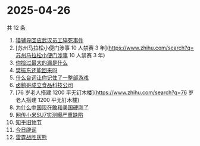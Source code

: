 # 2025-04-26

共 12 条

<!-- BEGIN ZHIHUSEARCH -->
<!-- 最后更新时间 Sat Apr 26 2025 15:09:19 GMT+0800 (China Standard Time) -->
1. [猿辅导回应武汉员工猝死事件](https://www.zhihu.com/search?q=猿辅导回应武汉员工猝死事件)
1. [苏州马拉松小便门涉事 10 人禁赛 3 年](https://www.zhihu.com/search?q=苏州马拉松小便门涉事 10 人禁赛 3 年)
1. [你捡过最大的漏是什么](https://www.zhihu.com/search?q=你捡过最大的漏是什么)
1. [樊振东还能回来吗](https://www.zhihu.com/search?q=樊振东还能回来吗)
1. [什么台词让你记住了一整部游戏](https://www.zhihu.com/search?q=什么台词让你记住了一整部游戏)
1. [卤鹅哥成立食品科技公司](https://www.zhihu.com/search?q=卤鹅哥成立食品科技公司)
1. [76 岁老人搭建 1200 平无钉木楼](https://www.zhihu.com/search?q=76 岁老人搭建 1200 平无钉木楼)
1. [为什么中国现在敢和美国硬刚了](https://www.zhihu.com/search?q=为什么中国现在敢和美国硬刚了)
1. [网传小米SU7实测曝严重缺陷](https://www.zhihu.com/search?q=网传小米SU7实测曝严重缺陷)
1. [知乎旧物节](https://www.zhihu.com/search?q=知乎旧物节)
1. [今日辟谣](https://www.zhihu.com/search?q=今日辟谣)
1. [雷霆战胜灰熊](https://www.zhihu.com/search?q=雷霆战胜灰熊)
<!-- END ZHIHUSEARCH -->
